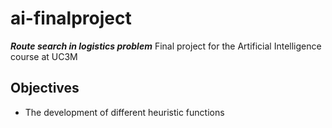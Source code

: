 # ai-finalproject
***Route search in logistics problem***
Final project for the Artificial Intelligence course at UC3M

## Objectives
- The development of different heuristic functions
